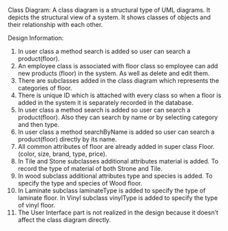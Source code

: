 Class Diagram:
A class diagram is a structural type of UML diagrams. It depicts the structural view of a system. It shows classes of objects and their relationship with each other.

Design Information:
1.	In user class a method search is added so user can search a product(floor).
2.	An employee class is associated with floor class so employee can add new products (floor) in the system. As well as delete and edit them.
3.	There are subclasses added in the class diagram which represents the categories of floor.
4.	There is unique ID which is attached with every class so when a floor is added in the system it is separately recorded in the database.
5.	In user class a method search is added so user can search a product(floor). Also they can search by name or by selecting category and then type.
6.	In user class a method searchByName is added so user can search a product(floor) directly by its name.
7.	All common attributes of floor are already added in super class Floor. (color, size, brand, type, price).
8.	In Tile and Stone subclasses additional attributes material is added. To record the type of material of both Strone and Tile.
9.	In wood subclass additional attributes type and species is added. To specify the type and species of Wood floor.
10.	In Laminate subclass laminateType is added to specify the type of laminate floor. In Vinyl subclass vinylType is added to specify the type of vinyl floor.
11.	The User Interface part is not realized in the design because it doesn’t affect the class diagram directly.
